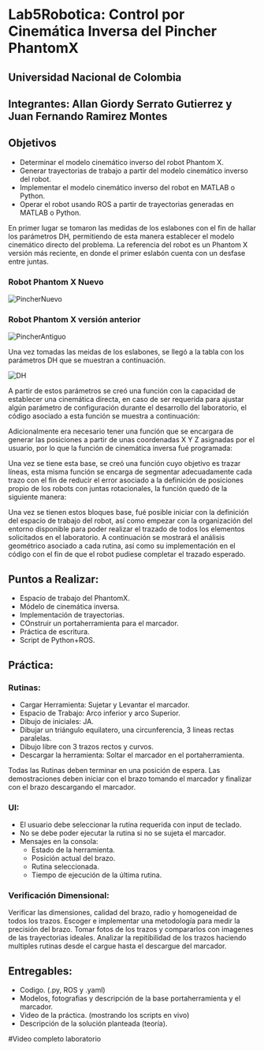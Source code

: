 # Lab5Robotica: Control por Cinemática Inversa del Pincher PhantomX
## Universidad Nacional de Colombia
## Integrantes: Allan Giordy Serrato Gutierrez y Juan Fernando Ramirez Montes


## Objetivos

- Determinar el modelo cinemático inverso del robot Phantom X.
- Generar trayectorias de trabajo a partir del modelo cinemático inverso del robot.
- Implementar el modelo cinemático inverso del robot en MATLAB o Python.
- Operar el robot usando ROS a partir de trayectorias generadas en MATLAB o Python.

En primer lugar se tomaron las medidas de los eslabones con el fin de hallar los parámetros DH, permitiendo de esta manera establecer el modelo cinemático directo del problema. La referencia del robot es un Phantom X versión más reciente, en donde el primer eslabón cuenta con un desfase entre juntas.


### Robot Phantom X Nuevo
![PincherNuevo](https://user-images.githubusercontent.com/51063831/199156872-a52c4ab6-e5cc-4d88-b0ec-e3d85763531a.jpeg)


### Robot Phantom X versión anterior
![PincherAntiguo](https://user-images.githubusercontent.com/51063831/199157145-2e5151ff-a131-4f75-98d7-2d8c1cfc9e31.jpeg)

Una vez tomadas las meidas de los eslabones, se llegó a la tabla con los parámetros DH que se muestran a continuación.

![DH](https://user-images.githubusercontent.com/51063831/199157443-94537c0b-56c5-4696-b476-4d6f08d8795b.PNG)

A partir de estos parámetros se creó una función con la capacidad de establecer una cinemática directa, en caso de ser requerida para ajustar algún parámetro de configuración durante el desarrollo del laboratorio, el código asociado a esta función se muestra a continuación:

Adicionalmente era necesario tener una función que se encargara de generar las posiciones a partir de unas coordenadas X Y Z asignadas por el usuario, por lo que la función de cinemática inversa fué programada:

Una vez se tiene esta base, se creó una función cuyo objetivo es trazar líneas, esta misma función se encarga de segmentar adecuadamente cada trazo con el fin de reducir el error asociado a la definición de posiciones propio de los robots con juntas rotacionales, la función quedó de la siguiente manera:

Una vez se tienen estos bloques base, fué posible iniciar con la definición del espacio de trabajo del robot, así como empezar con la organización del entorno disponible para poder realizar el trazado de todos los elementos solicitados en el laboratorio. A continuación se mostrará el análisis geométrico asociado a cada rutina, así como su implementación en el código con el fin de que el robot pudiese completar el trazado esperado.

## Puntos a Realizar:

- Espacio de trabajo del PhantomX.
- Módelo de cinemática inversa.
- Implementación de trayectorias.
- COnstruir un portaherramienta para el marcador.
- Práctica de escritura.
- Script de Python+ROS.

## Práctica: 

### Rutinas: 
- Cargar Herramienta: Sujetar y Levantar el marcador.
- Espacio de Trabajo: Arco inferior y arco Superior.
- Dibujo de iniciales: JA.
- Dibujar un triángulo equilatero, una circunferencia, 3 lineas rectas paralelas.
- Dibujo libre con 3 trazos rectos y curvos.
- Descargar la herramienta: Soltar el marcador en el portaherramienta.

Todas las Rutinas deben terminar en una posición de espera.
Las demostraciones deben iniciar con el brazo tomando el marcador y finalizar con el brazo descargando el marcador.

### UI:

- El usuario debe seleccionar la rutina requerida con input de teclado.
- No se debe poder ejecutar la rutina si no se sujeta el marcador.
- Mensajes en la consola: 
    - Estado de la herramienta. 
    - Posición actual del brazo.
    - Rutina seleccionada.
    - Tiempo de ejecución de la última rutina. 



### Verificación Dimensional:

Verificar las dimensiones, calidad del brazo, radio y homogeneidad de todos los trazos.
Escoger e implementar una metodología para medir la precisión del brazo.
Tomar fotos de los trazos y compararlos con imagenes de las trayectorias ideales.
Analizar la repitibilidad de los trazos haciendo multiples rutinas desde el cargue hasta el descargue del marcador.

## Entregables: 

- Codigo. (.py, ROS y .yaml)
- Modelos, fotografias y descripción de la base portaherramienta y el marcador.
- Video de la práctica. (mostrando los scripts en vivo)
- Descripción de la solución planteada (teoría).


#Video completo laboratorio

